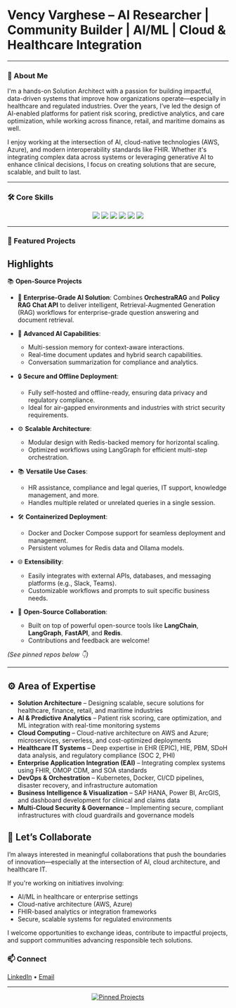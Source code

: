 
# Vency Varghese – AI Researcher | Community Builder | AI/ML | Cloud & Healthcare Integration
---
### 🧩 About Me

I'm a hands-on Solution Architect with a passion for building impactful, data-driven systems that improve how organizations operate—especially in healthcare and regulated industries. Over the years, I’ve led the design of AI-enabled platforms for patient risk scoring, predictive analytics, and care optimization, while working across finance, retail, and maritime domains as well.

I enjoy working at the intersection of AI, cloud-native technologies (AWS, Azure), and modern interoperability standards like FHIR. Whether it's integrating complex data across systems or leveraging generative AI to enhance clinical decisions, I focus on creating solutions that are secure, scalable, and built to last.


---

### 🛠️ Core Skills
<p align="center">
  <img src="https://img.shields.io/badge/Cloud-AWS-blue?style=flat-square&logo=amazon-aws" />
  <img src="https://img.shields.io/badge/Cloud-Azure-blue?style=flat-square&logo=microsoft-azure" />
  <img src="https://img.shields.io/badge/ML‑AI-lightgrey?style=flat-square&logo=python" />
  <img src="https://img.shields.io/badge/Containers‑Kubernetes-326ce5?style=flat-square&logo=kubernetes" />
  <img src="https://img.shields.io/badge/Healthcare‑IT-lightgrey?style=flat-square" />
  <img src="https://img.shields.io/badge/Security‑Compliance-lightgrey?style=flat-square" />
</p>

---

### 🔧 Featured Projects

## Highlights
 📚 **Open‑Source Projects**  
- 🚀 **Enterprise-Grade AI Solution**: Combines **OrchestraRAG** and **Policy RAG Chat API** to deliver intelligent, Retrieval-Augmented Generation (RAG) workflows for enterprise-grade question answering and document retrieval.

- 🧠 **Advanced AI Capabilities**:
  - Multi-session memory for context-aware interactions.
  - Real-time document updates and hybrid search capabilities.
  - Conversation summarization for compliance and analytics.

- 🔒 **Secure and Offline Deployment**:
  - Fully self-hosted and offline-ready, ensuring data privacy and regulatory compliance.
  - Ideal for air-gapped environments and industries with strict security requirements.

- ⚙️ **Scalable Architecture**:
  - Modular design with Redis-backed memory for horizontal scaling.
  - Optimized workflows using LangGraph for efficient multi-step orchestration.

- 📚 **Versatile Use Cases**:
  - HR assistance, compliance and legal queries, IT support, knowledge management, and more.
  - Handles multiple related or unrelated queries in a single session.

- 🛠️ **Containerized Deployment**:
  - Docker and Docker Compose support for seamless deployment and management.
  - Persistent volumes for Redis data and Ollama models.

- 🌐 **Extensibility**:
  - Easily integrates with external APIs, databases, and messaging platforms (e.g., Slack, Teams).
  - Customizable workflows and prompts to suit specific business needs.

- 🤝 **Open-Source Collaboration**:
  - Built on top of powerful open-source tools like **LangChain**, **LangGraph**, **FastAPI**, and **Redis**.
  - Contributions and feedback are welcome!


*(See pinned repos below 👇)*

---
## ⚙️ Area of Expertise

- **Solution Architecture** – Designing scalable, secure solutions for healthcare, finance, retail, and maritime industries  
- **AI & Predictive Analytics** – Patient risk scoring, care optimization, and ML integration with real-time monitoring systems  
- **Cloud Computing** – Cloud-native architecture on AWS and Azure; microservices, serverless, and cost-optimized deployments  
- **Healthcare IT Systems** – Deep expertise in EHR (EPIC), HIE, PBM, SDoH data analysis, and regulatory compliance (SOC 2, PHI)  
- **Enterprise Application Integration (EAI)** – Integrating complex systems using FHIR, OMOP CDM, and SOA standards  
- **DevOps & Orchestration** – Kubernetes, Docker, CI/CD pipelines, disaster recovery, and infrastructure automation  
- **Business Intelligence & Visualization** – SAP HANA, Power BI, ArcGIS, and dashboard development for clinical and claims data  
- **Multi-Cloud Security & Governance** – Implementing secure, compliant infrastructures with cloud guardrails and governance models  

## 🤝 Let’s Collaborate

I’m always interested in meaningful collaborations that push the boundaries of innovation—especially at the intersection of AI, cloud architecture, and healthcare IT.

If you're working on initiatives involving:  
- AI/ML in healthcare or enterprise settings  
- Cloud-native architecture (AWS, Azure)  
- FHIR-based analytics or integration frameworks  
- Secure, scalable systems for regulated environments  

I welcome opportunities to exchange ideas, contribute to impactful projects, and support communities advancing responsible tech solutions.

### 📫 Connect
[LinkedIn](https://www.linkedin.com/in/vency-varghese-b26762106/) • [Email](mailto:vency.genai@gmail.com) 

---



<p align="center">
  <a href="https://github.com/VENCYUSERNAME?tab=repositories&q=&type=pinned">
    <img src="https://github-readme-stats.vercel.app/api/pin/?username=VENCYUSERNAME&repo=RepoName1&repo=RepoName2&theme=dark" alt="Pinned Projects" />
  </a>
</p>
